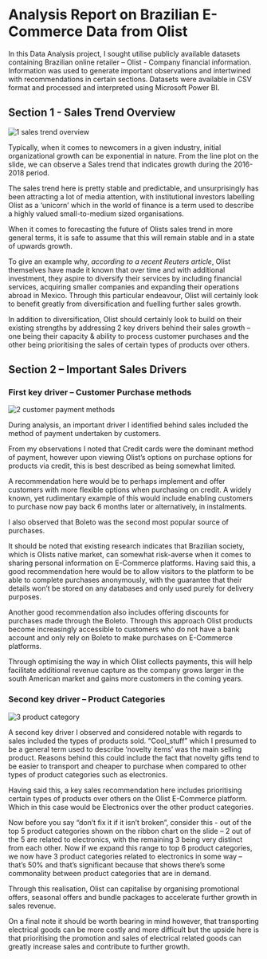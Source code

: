 # Analysis Report on Brazilian E-Commerce Data from Olist

In this Data Analysis project, I sought utilise publicly available datasets containing Brazilian online retailer – Olist - Company financial information. Information was used to generate important observations and intertwined with recommendations in certain sections. Datasets were available in CSV format and processed and interpreted using Microsoft Power BI.

<h2>Section 1 - Sales Trend Overview</h2>

![1 sales trend overview](https://github.com/AsadxAwan/olist-powerbi/assets/69483634/bf38a290-ceda-40a3-b776-8d3757db83d3)

Typically, when it comes to newcomers in a given industry, initial organizational growth can be exponential in nature. From the line plot on the slide, we can observe a Sales trend that indicates growth during the 2016-2018 period.

The sales trend here is pretty stable and predictable, and unsurprisingly has been attracting a lot of media attention, with institutional investors labelling Olist as a ‘unicorn’ which in the world of finance is a term used to describe a highly valued small-to-medium sized organisations. 

When it comes to forecasting the future of Olists sales trend in more general terms, it is safe to assume that this will remain stable and in a state of upwards growth. 

To give an example why, <i>according to a recent Reuters article</i>, Olist themselves have made it known that over time and with additional investment, they aspire to diversify their services by including financial services, acquiring smaller companies and expanding their operations abroad in Mexico. Through this particular endeavour, Olist will certainly look to benefit greatly from diversification and fuelling further sales growth.  

In addition to diversification, Olist should certainly look to build on their existing strengths by addressing 2 key drivers behind their sales growth – one being their capacity & ability to process customer purchases and the other being prioritising the sales of certain types of products over others.

<h2>Section 2  – Important Sales Drivers</h2>

<h3>First key driver – Customer Purchase methods</h3>

![2 customer payment methods](https://github.com/AsadxAwan/olist-powerbi/assets/69483634/6ff40321-5317-4575-bdda-df4f1172394c)

During analysis, an important driver I identified behind sales included the method of payment undertaken by customers.

From my observations I noted that Credit cards were the dominant method of payment, however upon viewing Olist’s options on purchase options for products via credit, this is best described as being somewhat limited. 

A recommendation here would be to perhaps implement and offer customers with more flexible options when purchasing on credit. A widely known, yet rudimentary example of this would include enabling customers to purchase now pay back 6 months later or alternatively, in instalments. 

I also observed that Boleto was the second most popular source of purchases. 

It should be noted that existing research indicates that Brazilian society, which is Olists native market, can somewhat risk-averse when it comes to sharing personal information on E-Commerce platforms. 
Having said this, a good recommendation here would be to allow visitors to the platform to be able to complete purchases anonymously, with the guarantee that their details won’t be stored on any databases and only used purely for delivery purposes.

Another good recommendation also includes offering discounts for purchases made through the Boleto. Through this approach Olist products become increasingly accessible to customers who do not have a bank account and only rely on Boleto to make purchases on E-Commerce platforms. 

Through optimising the way in which Olist collects payments, this will help facilitate additional revenue capture as the company grows larger in the south American market and gains more customers in the coming years. 

<h3>Second key driver – Product Categories</h3>

![3 product category](https://github.com/AsadxAwan/olist-powerbi/assets/69483634/26ef2357-bdd4-4e08-a7b7-7c2e86413474)

A second key driver I observed and considered notable with regards to sales included the types of products sold. “Cool_stuff” which I presumed to be a general term used to describe ‘novelty items’ was the main selling product. Reasons behind this could include the fact that novelty gifts tend to be easier to transport and cheaper to purchase when compared to other types of product categories such as electronics. 

Having said this, a key sales recommendation here includes prioritising certain types of products over others on the Olist E-Commerce platform. Which in this case would be Electronics over the other product categories. 

Now before you say “don’t fix it if it isn’t broken”, consider this - out of the top 5 product categories shown on the ribbon chart on the slide – 2 out of the 5 are related to electronics, with the remaining 3 being very distinct from each other. Now if we expand this range to top 6 product categories, we now have 3 product categories related to electronics in some way – that’s 50% and that’s significant because that shows there’s some commonality between product categories that are in demand.

Through this realisation, Olist can capitalise by organising promotional offers, seasonal offers and bundle packages to accelerate further growth in sales revenue. 

On a final note it should be worth bearing in mind however, that transporting electrical goods can be more costly and more difficult but the upside here is that prioritising the promotion and sales of electrical related goods can greatly increase sales and contribute to further growth.    
